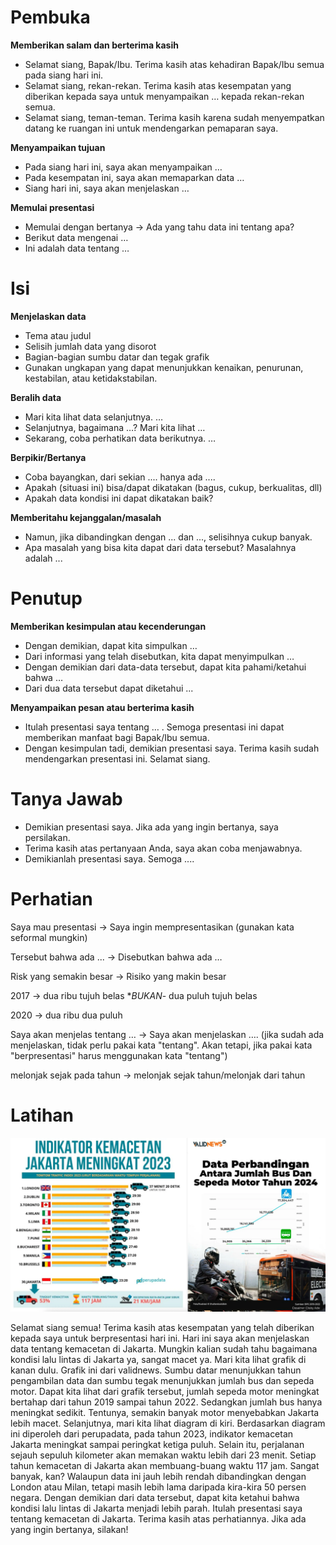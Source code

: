 # Pembuka

**Memberikan salam dan berterima kasih**

- Selamat siang, Bapak/Ibu. Terima kasih atas kehadiran Bapak/Ibu semua pada siang hari ini.
- Selamat siang, rekan-rekan. Terima kasih atas kesempatan yang diberikan kepada saya untuk menyampaikan … kepada rekan-rekan semua.
- Selamat siang, teman-teman. Terima kasih karena sudah menyempatkan datang ke ruangan ini untuk mendengarkan pemaparan saya.

**Menyampaikan tujuan**

- Pada siang hari ini, saya akan menyampaikan …
- Pada kesempatan ini, saya akan memaparkan data …
- Siang hari ini, saya akan menjelaskan …

**Memulai presentasi**

- Memulai dengan bertanya -> Ada yang tahu data ini tentang apa?
- Berikut data mengenai …
- Ini adalah data tentang …

# Isi

**Menjelaskan data**

- Tema atau judul
- Selisih jumlah data yang disorot
- Bagian-bagian sumbu datar dan tegak grafik
- Gunakan ungkapan yang dapat menunjukkan kenaikan, penurunan, kestabilan, atau ketidakstabilan.

**Beralih data**

- Mari kita lihat data selanjutnya. …
- Selanjutnya, bagaimana …? Mari kita lihat …
- Sekarang, coba perhatikan data berikutnya. …

**Berpikir/Bertanya**

- Coba bayangkan, dari sekian .... hanya ada ....
- Apakah (situasi ini) bisa/dapat dikatakan (bagus, cukup, berkualitas, dll)
- Apakah data kondisi ini dapat dikatakan baik?

**Memberitahu kejanggalan/masalah**

- Namun, jika dibandingkan dengan ... dan ..., selisihnya cukup banyak.
- Apa masalah yang bisa kita dapat dari data tersebut? Masalahnya adalah ...

# Penutup

**Memberikan kesimpulan atau kecenderungan**

- Dengan demikian, dapat kita simpulkan …
- Dari informasi yang telah disebutkan, kita dapat menyimpulkan …
- Dengan demikian dari data-data tersebut, dapat kita pahami/ketahui bahwa …
- Dari dua data tersebut dapat diketahui ...

**Menyampaikan pesan atau berterima kasih**

- Itulah presentasi saya tentang … . Semoga presentasi ini dapat memberikan manfaat bagi Bapak/Ibu semua.
- Dengan kesimpulan tadi, demikian presentasi saya. Terima kasih sudah mendengarkan presentasi ini. Selamat siang.

# Tanya Jawab

- Demikian presentasi saya. Jika ada yang ingin bertanya, saya persilakan.
- Terima kasih atas pertanyaan Anda, saya akan coba menjawabnya.
- Demikianlah presentasi saya. Semoga ....

# Perhatian

Saya mau presentasi -> Saya ingin mempresentasikan (gunakan kata seformal mungkin)

Tersebut bahwa ada ... -> Disebutkan bahwa ada …

Risk yang semakin besar -> Risiko yang makin besar

2017 -> dua ribu tujuh belas **BUKAN*- dua puluh tujuh belas

2020 -> dua ribu dua puluh

Saya akan menjelas tentang … -> Saya akan menjelaskan …. (jika sudah ada menjelaskan, tidak perlu pakai kata "tentang". Akan tetapi, jika pakai kata "berpresentasi" harus menggunakan kata "tentang")

melonjak sejak pada tahun -> melonjak sejak tahun/melonjak dari tahun

# Latihan

![Rekapitulasi1](assets/Rekapitulasi1.webp)

Selamat siang semua! Terima kasih atas kesempatan yang telah diberikan kepada saya untuk berpresentasi hari ini. Hari ini saya akan menjelaskan data tentang kemacetan di Jakarta. Mungkin kalian sudah tahu bagaimana kondisi lalu lintas di Jakarta ya, sangat macet ya. Mari kita lihat grafik di kanan dulu. Grafik ini dari validnews. Sumbu datar menunjukkan tahun pengambilan data dan sumbu tegak menunjukkan jumlah bus dan sepeda motor. Dapat kita lihat dari grafik tersebut, jumlah sepeda motor meningkat bertahap dari tahun 2019 sampai tahun 2022. Sedangkan jumlah bus hanya meningkat sedikit. Tentunya, semakin banyak motor menyebabkan Jakarta lebih macet. Selanjutnya, mari kita lihat diagram di kiri. Berdasarkan diagram ini diperoleh dari perupadata, pada tahun 2023, indikator kemacetan Jakarta meningkat sampai peringkat ketiga puluh. Selain itu, perjalanan sejauh sepuluh kilometer akan memakan waktu lebih dari 23 menit. Setiap tahun kemacetan di Jakarta akan membuang-buang waktu 117 jam. Sangat banyak, kan? Walaupun data ini jauh lebih rendah dibandingkan dengan London atau Milan, tetapi masih lebih lama daripada kira-kira 50 persen negara. Dengan demikian dari data tersebut, dapat kita ketahui bahwa kondisi lalu lintas di Jakarta menjadi lebih parah. Itulah presentasi saya tentang kemacetan di Jakarta. Terima kasih atas perhatiannya. Jika ada yang ingin bertanya, silakan!
